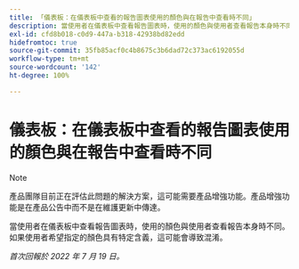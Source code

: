 ```yaml
---
title: 「儀表板：在儀表板中查看的報告圖表使用的顏色與在報告中查看時不同」
description: 當使用者在儀表板中查看報告圖表時，使用的顏色與使用者查看報告本身時不同。如果使用者希望指定的顏色具有特定含義，這可能會導致混淆。
exl-id: cfd8b018-c0d9-447a-b318-42938bd82edd
hidefromtoc: true
source-git-commit: 35fb85acf0c4b8675c3b6dad72c373ac6192055d
workflow-type: tm+mt
source-wordcount: '142'
ht-degree: 100%

---
```


# 儀表板：在儀表板中查看的報告圖表使用的顏色與在報告中查看時不同

<!--Converted to story-->

>[!NOTE]
>
>產品團隊目前正在評估此問題的解決方案，這可能需要產品增強功能。產品增強功能是在產品公告中而不是在維護更新中傳達。

當使用者在儀表板中查看報告圖表時，使用的顏色與使用者查看報告本身時不同。如果使用者希望指定的顏色具有特定含義，這可能會導致混淆。

_首次回報於 2022 年 7 月 19 日。_
